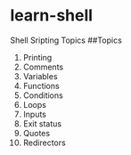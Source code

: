 # learn-shell

Shell Sripting Topics
##Topics
1. Printing
2. Comments
3. Variables
4. Functions
5. Conditions
6. Loops
7. Inputs
8. Exit status
9. Quotes
10. Redirectors